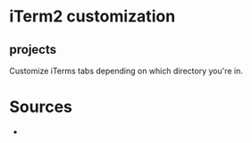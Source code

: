 # iTerm2 customization

## projects
Customize iTerms tabs depending on which directory you're in.

# Sources
* 
